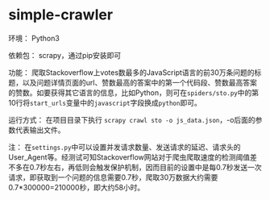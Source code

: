 # simple-crawler
环境： Python3

依赖包： scrapy，通过pip安装即可

功能： 爬取Stackoverflow上votes数最多的JavaScript语言的前30万条问题的标题，以及问题详情页面的url、赞数最高的答案中的第一个代码段、赞数最高答案的赞数。如要获得其它语言的信息，比如Python，则可在`spiders/sto.py`中的第10行将`start_urls`变量中的`javascript`字段换成`python`即可。

运行方式： 在项目目录下执行 `scrapy crawl sto -o js_data.json`，-o后面的参数代表输出文件。

注： 在`settings.py`中可以设置并发请求数量、发送请求的延迟、请求头的User_Agent等。经测试可知Stackoverflow网站对于爬虫爬取速度的检测阈值差不多在0.7秒左右，再低则会触发保护机制，因而目前的设置中是每0.7秒发送一次请求，即获取到一个问题的信息需要0.7秒，爬取30万数据大约需要0.7*300000=210000秒，即大约58小时。